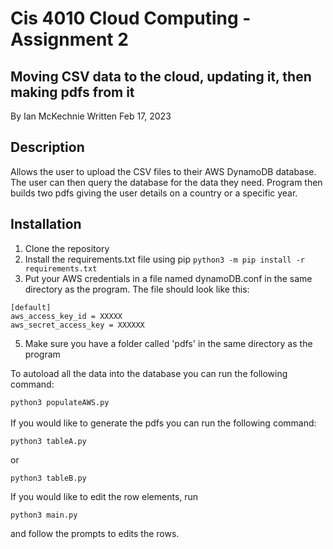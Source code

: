 # Cis 4010 Cloud Computing - Assignment 2
## Moving CSV data to the cloud, updating it, then making pdfs from it

By Ian McKechnie
Written Feb 17, 2023

## Description
Allows the user to upload the CSV files to their AWS DynamoDB database. The user can then query the database for the data they need.
Program then builds two pdfs giving the user details on a country or a specific year.

## Installation
1. Clone the repository
2. Install the requirements.txt file using pip
```python3 -m pip install -r requirements.txt```
4. Put your AWS credentials in a file named dynamoDB.conf in the same directory as the program. The file should look like this:
```
[default]
aws_access_key_id = XXXXX
aws_secret_access_key = XXXXXX
```
5. Make sure you have a folder called 'pdfs' in the same directory as the program


To autoload all the data into the database you can run the following command:

```python3 populateAWS.py```
<br/>
<br/>
If you would like to generate the pdfs you can run the following command:

```python3 tableA.py```

or

```python3 tableB.py```

If you would like to edit the row elements, run

```python3 main.py```

and follow the prompts to edits the rows.
